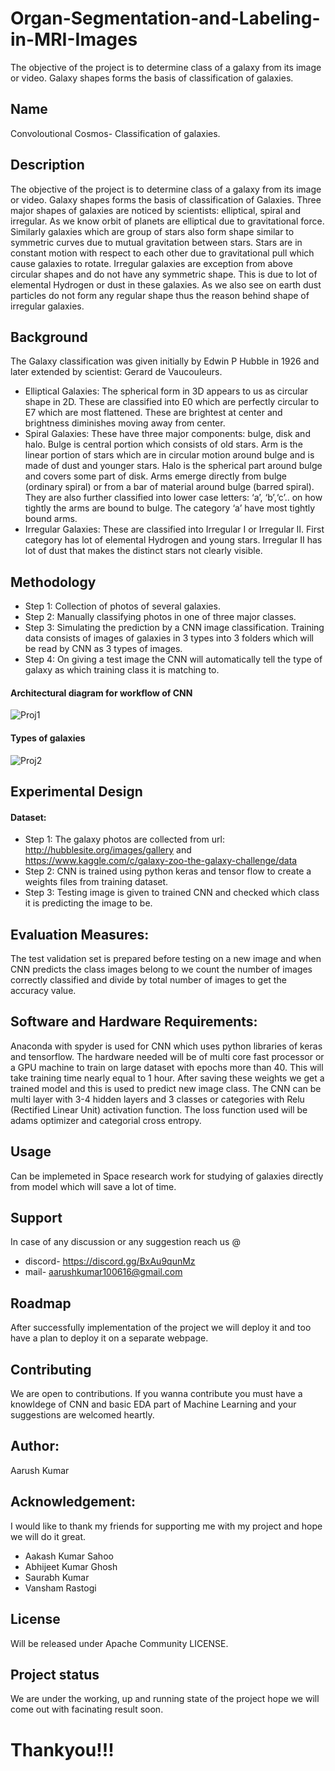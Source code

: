 # Organ-Segmentation-and-Labeling-in-MRI-Images

The objective of the project is to determine class of a galaxy from its image or video. Galaxy shapes forms the basis of classification of  galaxies.

## Name
Convoloutional Cosmos- Classification of galaxies.

## Description
The objective of the project is to determine class of a galaxy from its image or video. Galaxy shapes forms the basis of classification of Galaxies. Three major shapes of galaxies are noticed by scientists: elliptical, spiral and irregular. As we know  orbit of planets are elliptical due to gravitational force. Similarly galaxies which are group of stars also form shape similar to symmetric curves due to mutual gravitation between stars. Stars are in constant motion with respect to each other due to gravitational pull which cause galaxies to rotate. Irregular galaxies are exception from above circular shapes and do not have any symmetric shape. This is due to lot of elemental Hydrogen or dust in these galaxies. As we also see on earth dust particles do not form any regular shape thus the reason behind shape of irregular galaxies.

## Background
The Galaxy classification was given initially by Edwin P Hubble in 1926 and later extended by scientist: Gerard de Vaucouleurs.
* Elliptical Galaxies: The spherical form in 3D appears to us as circular shape in 2D. These are classified into E0 which are perfectly circular to E7 which are most flattened. These are brightest at center and brightness diminishes moving away from center.
* Spiral Galaxies: These have three major components: bulge, disk and halo. Bulge is central portion which consists of old stars. Arm is the linear portion of stars which are in circular motion around bulge and is made of dust and younger stars. Halo is the spherical part around bulge and covers some part of disk. Arms emerge directly from bulge (ordinary spiral) or from a bar of material around bulge (barred spiral). They are also further classified into lower case letters: ‘a’, ‘b’,‘c’.. on how tightly the arms are bound to bulge. The category ‘a’ have most tightly bound arms.
* Irregular Galaxies: These are classified into Irregular I or Irregular II. First category has lot of elemental Hydrogen and young stars. Irregular II has lot of dust that makes the distinct stars not clearly visible.

## Methodology
* Step 1: Collection of photos of several galaxies.
* Step 2: Manually classifying photos in one of three major classes.
* Step 3: Simulating the prediction by a CNN image classification. Training data consists of images of galaxies in 3 types into 3 folders which will be read by CNN as 3 types of images.
* Step 4: On giving a test image the CNN will automatically tell the type of galaxy as which training class it is matching to.
#### Architectural diagram for workflow of CNN
![Proj1](/uploads/bd05333623b0dcd903dc8761d236dcf0/Proj1.jpg)
#### Types of galaxies
![Proj2](/uploads/d84d75a6de2cac11e9bd00d129bb16ad/Proj2.jpg)

## Experimental Design
#### Dataset:
* Step 1: The galaxy photos are collected from url: http://hubblesite.org/images/gallery and https://www.kaggle.com/c/galaxy-zoo-the-galaxy-challenge/data
* Step 2: CNN is trained using python keras and tensor flow to create a weights files from training dataset.
* Step 3: Testing image is given to trained CNN and checked which class it is predicting the image to be.
## Evaluation Measures: 
The test validation set is prepared before testing on a new image and when CNN predicts the class images belong to we count the number of images correctly classified and divide by total number of images to get the accuracy value.
## Software and Hardware Requirements:
Anaconda with spyder is used for CNN which uses python libraries of keras and tensorflow. The hardware needed will be of multi core fast processor or a GPU machine to train on large dataset with epochs more than 40. This will take training time nearly equal to 1 hour. After saving these weights we get a trained model and this is used to predict new image class. 
The CNN can be multi layer with 3-4 hidden layers and 3 classes or categories with Relu (Rectified Linear Unit) activation function. The loss function used will be adams optimizer and categorial cross entropy.

## Usage
Can be implemeted in Space research work for studying of galaxies directly from model which will save a lot of time.
## Support
In case of any discussion or any suggestion reach us @
* discord- https://discord.gg/BxAu9qunMz
* mail- aarushkumar100616@gmail.com
## Roadmap
After successfully implementation of the project we will deploy it and too have a plan to deploy it on a separate webpage.
## Contributing
We are open to contributions.
If you wanna contribute you must have a knowldege of CNN and basic EDA part of Machine Learning and your suggestions are welcomed heartly.

## Author:
Aarush Kumar

## Acknowledgement:
I would like to thank my friends for supporting me with my project and hope we will do it great.
* Aakash Kumar Sahoo
* Abhijeet Kumar Ghosh 
* Saurabh Kumar
* Vansham Rastogi

## License
Will be released under Apache Community LICENSE.

## Project status
We are under the working, up and running state of the project hope we will come out with facinating result soon.

# Thankyou!!!
